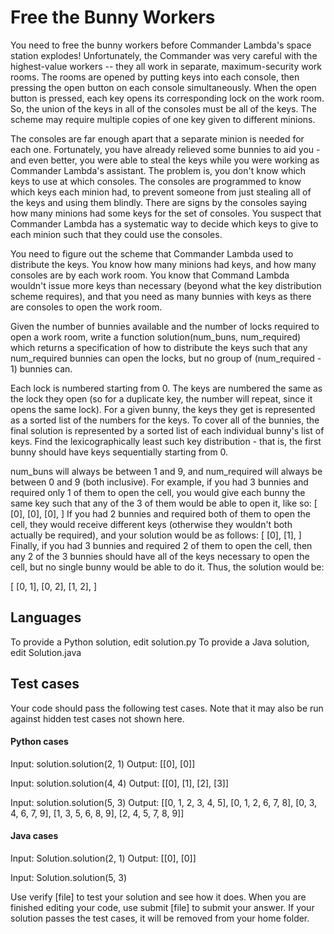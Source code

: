 # Free the Bunny Workers

You need to free the bunny workers before Commander Lambda's space station explodes! Unfortunately, the Commander was very careful with the highest-value workers -- they all work in
separate, maximum-security work rooms. The rooms are opened by putting keys into each console, then pressing the open button on each console simultaneously. When the open button is pressed,
each key opens its corresponding lock on the work room. So, the union of the keys in all of the consoles must be all of the keys. The scheme may require multiple copies of one key given to
different minions.

The consoles are far enough apart that a separate minion is needed for each one. Fortunately, you have already relieved some bunnies to aid you - and even better, you were able to steal the
keys while you were working as Commander Lambda's assistant. The problem is, you don't know which keys to use at which consoles. The consoles are programmed to know which keys each
minion had, to prevent someone from just stealing all of the keys and using them blindly. There are signs by the consoles saying how many minions had some keys for the set of consoles. You
suspect that Commander Lambda has a systematic way to decide which keys to give to each minion such that they could use the consoles.

You need to figure out the scheme that Commander Lambda used to distribute the keys. You know how many minions had keys, and how many consoles are by each work room. You know that Command
Lambda wouldn't issue more keys than necessary (beyond what the key distribution scheme requires), and that you need as many bunnies with keys as there are consoles to open the work room.

Given the number of bunnies available and the number of locks required to open a work room, write a function solution(num_buns, num_required) which returns a specification of how to
distribute the keys such that any num_required bunnies can open the locks, but no group of (num_required - 1) bunnies can.

Each lock is numbered starting from 0. The keys are numbered the same as the lock they open (so for a duplicate key, the number will repeat, since it opens the same lock). For a given bunny,
the keys they get is represented as a sorted list of the numbers for the keys. To cover all of the bunnies, the final solution is represented by a sorted list of each individual bunny's
list of keys. Find the lexicographically least such key distribution - that is, the first bunny should have keys sequentially starting from 0.

num_buns will always be between 1 and 9, and num_required will always be between 0 and 9 (both inclusive). For example, if you had 3 bunnies and required only 1 of them to open the cell, you
would give each bunny the same key such that any of the 3 of them would be able to open it, like so:
[
[0],
[0],
[0],
]
If you had 2 bunnies and required both of them to open the cell, they would receive different keys (otherwise they wouldn't both actually be required), and your solution would be as
follows:
[
[0],
[1],
]
Finally, if you had 3 bunnies and required 2 of them to open the cell, then any 2 of the 3 bunnies should have all of the keys necessary to open the cell, but no single bunny would be able to
do it. Thus, the solution would be:

[
[0, 1],
[0, 2],
[1, 2],
]

## Languages

To provide a Python solution, edit solution.py
To provide a Java solution, edit Solution.java

## Test cases

Your code should pass the following test cases.
Note that it may also be run against hidden test cases not shown here.

#### Python cases

Input:
solution.solution(2, 1)
Output:
[[0], [0]]

Input:
solution.solution(4, 4)
Output:
[[0], [1], [2], [3]]

Input:
solution.solution(5, 3)
Output:
[[0, 1, 2, 3, 4, 5], [0, 1, 2, 6, 7, 8], [0, 3, 4, 6, 7, 9], [1, 3, 5, 6, 8, 9], [2, 4, 5, 7, 8, 9]]

#### Java cases

Input:
Solution.solution(2, 1)
Output:
[[0], [0]]

Input:
Solution.solution(5, 3)

Use verify [file] to test your solution and see how it does. When you are finished editing your code, use submit [file] to submit your answer. If your solution passes the test cases,
it will be removed from your home folder.
